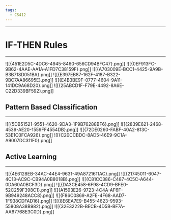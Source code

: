 ```yaml
---
tags:
  - CS412
---
```

---
# IF-THEN Rules
---
![[{451E2D5C-4DC6-4945-8460-656CD94BFC47}.png]]
![[{0EF913FC-9B62-4AAE-AA1A-A1FD7C38159F}.png]]
![[{A703009E-BCC1-4425-9A9B-B3B718D051BA}.png]]
![[{E397EB87-162F-4187-B322-9BC7AA86695E}.png]]
![[{E4B3BE9F-0777-4604-9A11-141DC9A68D20}.png]]
![[{25ABCD1F-F79E-4492-8A6E-C22D339BF592}.png]]

## Pattern Based Classification
---
![[{5DB51521-9551-4620-9DA3-1F9B76288BF6}.png]]
![[{2839E621-2468-4539-AE20-1559FF4554DB}.png]]
![[{72DE0260-FABF-40A2-813C-53E1C0FCA926}.png]]
![[{C20CCBDC-8AD5-46E9-9C1A-A9007DC311F0}.png]]

## Active Learning
---
![[{4E6128EB-34AC-44E4-9631-49A8721611AC}.png]]
![[{21745011-6047-4C13-AC9C-CB94A0B8018B}.png]]
![[{C81CC386-C487-4C5C-A644-0DA60A0BCF3D}.png]]
![[{DA3CE458-6F98-4CD9-BFE0-52C259F398C1}.png]]
![[{A1593E26-9723-4C4A-AF6F-9B949248ACC8}.png]]
![[{F86C0869-A2FE-4F68-AAD7-1F938CDFAD16}.png]]
![[{8E6EA7E9-B455-4623-9593-55808A38B982}.png]]
![[{32E3222B-BECB-4D5B-BF7A-AA67768E3C0D}.png]]

